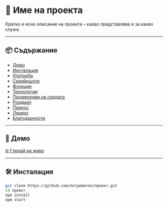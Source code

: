
# 🧠 Име на проекта

Кратко и ясно описание на проекта – какво представлява и за какво служи.

---

## 📦 Съдържание

- [Демо](#демо)
- [Инсталация](#инсталация)
- [Употреба](#употреба)
- [Скрийншоти](#скрийншоти)
- [Функции](#функции)
- [Технологии](#технологии)
- [Променливи на средата](#променливи-на-средата)
- [Роудмап](#роудмап)
- [Принос](#принос)
- [Лиценз](#лиценз)
- [Благодарности](#благодарности)

---

## 🚀 Демо

[🌐 Гледай на живо](https://example.com)

---

## 🛠️ Инсталация

```bash
git clone https://github.com/потребител/проект.git
cd проект
npm install
npm start
